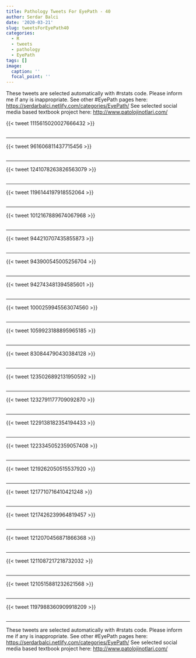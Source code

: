 ```yaml
---
title: Pathology Tweets For EyePath - 40
author: Serdar Balci
date: '2020-03-21'
slug: tweetsForEyePath40
categories:
  - R
  - tweets
  - pathology
  - EyePath
tags: []
image:
  caption: ''
  focal_point: ''
---
```



These tweets are selected automatically with #rstats code. Please inform me if any is inappropriate.
See other #EyePath pages here: https://serdarbalci.netlify.com/categories/EyePath/ 
See selected social media based textbook project here: http://www.patolojinotlari.com/

{{< tweet 1115615020027666432 >}}
<br>
<br>
<hr>
{{< tweet 961606811437715456 >}}
<br>
<br>
<hr>
{{< tweet 1241078263826563079 >}}
<br>
<br>
<hr>
{{< tweet 1196144197918552064 >}}
<br>
<br>
<hr>
{{< tweet 1012167889674067968 >}}
<br>
<br>
<hr>
{{< tweet 944210707435855873 >}}
<br>
<br>
<hr>
{{< tweet 943900545005256704 >}}
<br>
<br>
<hr>
{{< tweet 942743481394585601 >}}
<br>
<br>
<hr>
{{< tweet 1000259945563074560 >}}
<br>
<br>
<hr>
{{< tweet 1059923188895965185 >}}
<br>
<br>
<hr>
{{< tweet 830844790430384128 >}}
<br>
<br>
<hr>
{{< tweet 1235026892131950592 >}}
<br>
<br>
<hr>
{{< tweet 1232791177709092870 >}}
<br>
<br>
<hr>
{{< tweet 1229138182354194433 >}}
<br>
<br>
<hr>
{{< tweet 1223345052359057408 >}}
<br>
<br>
<hr>
{{< tweet 1219262050515537920 >}}
<br>
<br>
<hr>
{{< tweet 1217710716410421248 >}}
<br>
<br>
<hr>
{{< tweet 1217426239964819457 >}}
<br>
<br>
<hr>
{{< tweet 1212070456871866368 >}}
<br>
<br>
<hr>
{{< tweet 1211087217218732032 >}}
<br>
<br>
<hr>
{{< tweet 1210515881232621568 >}}
<br>
<br>
<hr>
{{< tweet 1197988360909918209 >}}
<br>
<br>
<hr>


These tweets are selected automatically with #rstats code. Please inform me if any is inappropriate.
See other #EyePath pages here: https://serdarbalci.netlify.com/categories/EyePath/ 
See selected social media based textbook project here: http://www.patolojinotlari.com/
